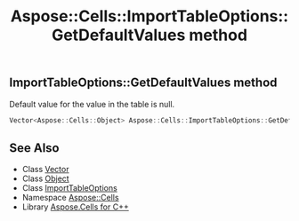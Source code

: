 ﻿---
title: Aspose::Cells::ImportTableOptions::GetDefaultValues method
linktitle: GetDefaultValues
second_title: Aspose.Cells for C++ API Reference
description: 'Aspose::Cells::ImportTableOptions::GetDefaultValues method. Default value for the value in the table is null in C++.'
type: docs
weight: 3000
url: /cpp/aspose.cells/importtableoptions/getdefaultvalues/
---
## ImportTableOptions::GetDefaultValues method


Default value for the value in the table is null.

```cpp
Vector<Aspose::Cells::Object> Aspose::Cells::ImportTableOptions::GetDefaultValues()
```

## See Also

* Class [Vector](../../vector/)
* Class [Object](../../object/)
* Class [ImportTableOptions](../)
* Namespace [Aspose::Cells](../../)
* Library [Aspose.Cells for C++](../../../)
